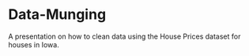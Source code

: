 # Data-Munging

A presentation on how to clean data using the House Prices dataset for houses in Iowa.